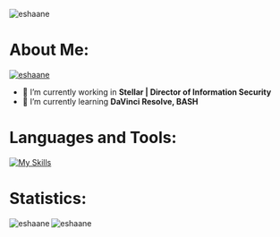 <p align="left"> <img src="https://komarev.com/ghpvc/?username=eshaane&label=Profile%20views&color=0e75b6&style=flat" alt="eshaane" /> </p>

# About Me:
<p align="left"> <a href="https://github.com/Gam3rrXD"><img src="https://github-profile-trophy.vercel.app/?username=eshaane&theme=discord" alt="eshaane" /></a> </p>

- 🤖 I’m currently working in **Stellar | Director of Information Security**
- 🌱 I’m currently learning **DaVinci Resolve, BASH**

# Languages and Tools:

[![My Skills](https://skillicons.dev/icons?i=ae,apple,arduino,arch,atom,autocad,azure,bash,blender,cs,cpp,cloudflare,css,debian,discordjs,docker,dotnet,eclipse,electron,firebase,flask,gcp,git,github,gitlab,go,gradle,grafana,heroku,html,idea,ai,java,js,kali,kubernetes,mongodb,mysql,netlify,nextjs,nginx,nodejs,npm,ps,pr,powershell,pycharm,py,raspberrypi,react,redhat,regex,replit,svg,tailwind,ts,ubuntu,vscode,visualstudio,webpack&theme=dark)](https://github.com/eshaane)

# Statistics:
<p><img align="left" src="https://github-readme-stats.vercel.app/api?username=eshaane&show_icons=true&locale=en&theme=dark" alt="eshaane" /></p>
<p><img align="left" src="https://github-readme-streak-stats.herokuapp.com/?user=eshaane&theme=dark" alt="eshaane" /></p>
